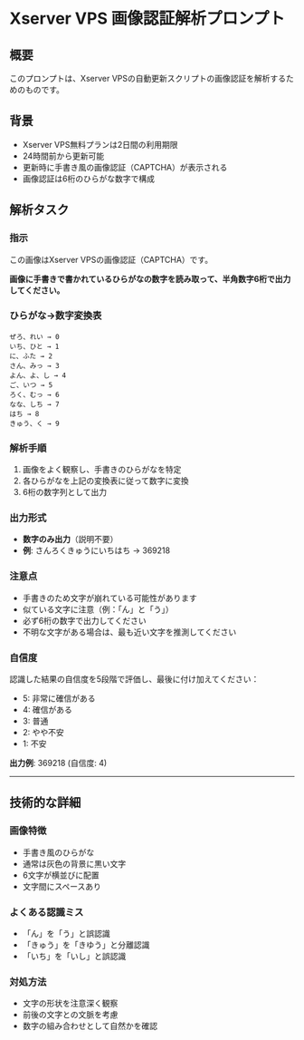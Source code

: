 # Xserver VPS 画像認証解析プロンプト

## 概要
このプロンプトは、Xserver VPSの自動更新スクリプトの画像認証を解析するためのものです。

## 背景
- Xserver VPS無料プランは2日間の利用期限
- 24時間前から更新可能
- 更新時に手書き風の画像認証（CAPTCHA）が表示される
- 画像認証は6桁のひらがな数字で構成

## 解析タスク

### 指示
この画像はXserver VPSの画像認証（CAPTCHA）です。

**画像に手書きで書かれているひらがなの数字を読み取って、半角数字6桁で出力してください。**

### ひらがな→数字変換表
```
ぜろ、れい → 0
いち、ひと → 1
に、ふた → 2
さん、みっ → 3
よん、よ、し → 4
ご、いつ → 5
ろく、むっ → 6
なな、しち → 7
はち → 8
きゅう、く → 9
```

### 解析手順
1. 画像をよく観察し、手書きのひらがなを特定
2. 各ひらがなを上記の変換表に従って数字に変換
3. 6桁の数字列として出力

### 出力形式
- **数字のみ出力**（説明不要）
- **例**: さんろくきゅうにいちはち → 369218

### 注意点
- 手書きのため文字が崩れている可能性があります
- 似ている文字に注意（例：「ん」と「う」）
- 必ず6桁の数字で出力してください
- 不明な文字がある場合は、最も近い文字を推測してください

### 自信度
認識した結果の自信度を5段階で評価し、最後に付け加えてください：
- 5: 非常に確信がある
- 4: 確信がある
- 3: 普通
- 2: やや不安
- 1: 不安

**出力例**: 369218 (自信度: 4)

---

## 技術的な詳細

### 画像特徴
- 手書き風のひらがな
- 通常は灰色の背景に黒い文字
- 6文字が横並びに配置
- 文字間にスペースあり

### よくある認識ミス
- 「ん」を「う」と誤認識
- 「きゅう」を「きゆう」と分離認識
- 「いち」を「いし」と誤認識

### 対処方法
- 文字の形状を注意深く観察
- 前後の文字との文脈を考慮
- 数字の組み合わせとして自然かを確認